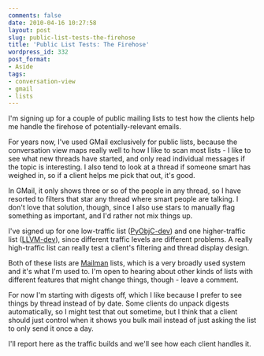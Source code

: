 ```yaml
---
comments: false
date: 2010-04-16 10:27:58
layout: post
slug: public-list-tests-the-firehose
title: 'Public List Tests: The Firehose'
wordpress_id: 332
post_format:
- Aside
tags:
- conversation-view
- gmail
- lists
---
```


I'm signing up for a couple of public mailing lists to test how the clients help me handle the firehose of potentially-relevant emails.

For years now, I've used GMail exclusively for public lists, because the conversation view maps really well to how I like to scan most lists - I like to see what new threads have started, and only read individual messages if the topic is interesting. I also tend to look at a thread if someone smart has weighed in, so if a client helps me pick that out, it's good.

In GMail, it only shows three or so of the people in any thread, so I have resorted to filters that star any thread where smart people are talking. I don't love that solution, though, since I also use stars to manually flag something as important, and I'd rather not mix things up.

I've signed up for one low-traffic list ([PyObjC-dev](https://lists.sourceforge.net/lists/listinfo/pyobjc-dev)) and one higher-traffic list ([LLVM-dev](http://lists.cs.uiuc.edu/mailman/listinfo/llvmdev)), since different traffic levels are different problems. A really high-traffic list can really test a client's filtering and thread display design.

Both of these lists are [Mailman](http://list.org/) lists, which is a very broadly used system and it's what I'm used to. I'm open to hearing about other kinds of lists with different features that might change things, though - leave a comment.

For now I'm starting with digests off, which I like because I prefer to see things by thread instead of by date. Some clients do unpack digests automatically, so I might test that out sometime, but I think that a client should just control when it shows you bulk mail instead of just asking the list to only send it once a day.

I'll report here as the traffic builds and we'll see how each client handles it.
